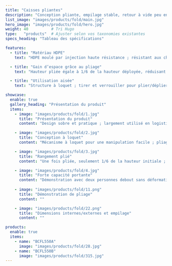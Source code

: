 ```yaml
---
title: "Caisses pliantes"
description: "Conception pliante, empilage stable, retour à vide peu encombrant ; robustes et durables pour des usages multiples."
list_image: "images/products/fold/main.jpg"
hero_image: "images/products/fold/hero.jpg"
weight: 40          # Tri Hugo
type:   "products"  # Ajuster selon vos taxonomies existantes
specs_heading: "Tableau des spécifications"

features:
  - title: "Matériau HDPE"
    text: "HDPE moulé par injection haute résistance ; résistant aux chocs et au froid, peu sujet aux fissures à long terme."

  - title: "Gain d’espace grâce au pliage"
    text: "Hauteur pliée égale à 1/6 de la hauteur déployée, réduisant fortement l’espace de stockage et de transport."

  - title: "Utilisation aisée"
    text: "Structure à loquet ; tirer et verrouiller pour plier/déplier rapidement, rendant la rotation plus efficace."

showcase:
  enable: true
  gallery_heading: "Présentation du produit"
  items:
    - image: "images/products/fold/1.jpg"
      title: "Présentation du produit"
      content: "Design sobre et pratique ; largement utilisé en logistique, entrepôt et grande distribution."

    - image: "images/products/fold/2.jpg"
      title: "Conception à loquet"
      content: "Mécanisme à loquet pour une manipulation facile ; pliage/dépliage rapide."

    - image: "images/products/fold/3.jpg"
      title: "Rangement plié"
      content: "Une fois pliée, seulement 1/6 de la hauteur initiale ; volume et encombrement nettement réduits."

    - image: "images/products/fold/4.jpg"
      title: "Forte capacité portante"
      content: "Démonstration avec deux personnes debout sans déformation — robuste, durable et fiable pour un usage prolongé."
    
    - image: "images/products/fold/11.png"
      title: "Démonstration de pliage"
      content: ""

    - image: "images/products/fold/22.png"
      title: "Dimensions internes/externes et empilage"
      content: ""

products:
  enable: true
  items:
    - name: "BCFL550A"
      image: "images/products/fold/28.jpg"
    - name: "BCFL550B"
      image: "images/products/fold/315.jpg"
---
```

